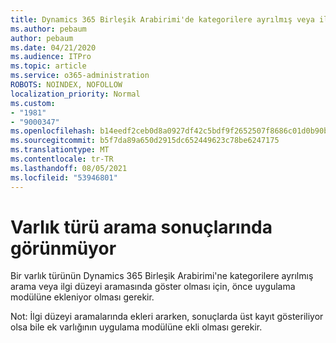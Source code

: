 ```yaml
---
title: Dynamics 365 Birleşik Arabirimi'de kategorilere ayrılmış veya ilgi düzeyi arama sonuçlarında varlık türü göster görünmüyor
ms.author: pebaum
author: pebaum
ms.date: 04/21/2020
ms.audience: ITPro
ms.topic: article
ms.service: o365-administration
ROBOTS: NOINDEX, NOFOLLOW
localization_priority: Normal
ms.custom:
- "1981"
- "9000347"
ms.openlocfilehash: b14eedf2ceb0d8a0927df42c5bdf9f2652507f8686c01d0b90b6479ee2e4f062
ms.sourcegitcommit: b5f7da89a650d2915dc652449623c78be6247175
ms.translationtype: MT
ms.contentlocale: tr-TR
ms.lasthandoff: 08/05/2021
ms.locfileid: "53946801"
---
```

# <a name="entity-type-not-showing-in-search-results"></a>Varlık türü arama sonuçlarında görünmüyor

Bir varlık türünün Dynamics 365 Birleşik Arabirimi'ne kategorilere ayrılmış arama veya ilgi düzeyi aramasında göster olması için, önce uygulama modülüne ekleniyor olması gerekir.

Not: İlgi düzeyi aramalarında ekleri ararken, sonuçlarda üst kayıt gösteriliyor olsa bile ek varlığının uygulama modülüne ekli olması gerekir.

